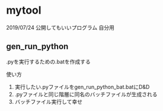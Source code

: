 # mytool
2019/07/24
公開してもいいプログラム
自分用

## gen_run_python
.pyを実行するための.batを作成する

使い方
1. 実行したい.pyファイルをgen_run_python_bat.batにD&D
2. .pyファイルと同じ階層に同名のバッチファイルが生成される
3. バッチファイル実行して幸せ

